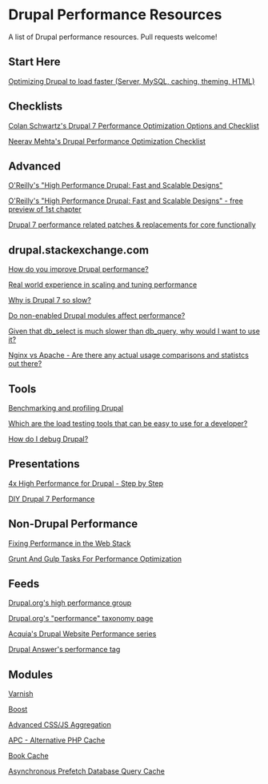 # Drupal Performance Resources
A list of Drupal performance resources. Pull requests welcome!

## Start Here

[Optimizing Drupal to load faster (Server, MySQL, caching, theming, HTML)](https://www.drupal.org/node/1722250)

## Checklists

[Colan Schwartz's Drupal 7 Performance Optimization Options and Checklist](http://colans.net/blog/drupal-7-performance-optimization-options-and-checklist)

[Neerav Mehta's Drupal Performance Optimization Checklist](http://redcrackle.com/blog/performance/drupal-performance-optimization-checklist)

## Advanced

[O'Reilly's "High Performance Drupal: Fast and Scalable Designs"](http://shop.oreilly.com/product/0636920012269.do)

[O'Reilly's "High Performance Drupal: Fast and Scalable Designs" - free preview of 1st chapter](http://chimera.labs.oreilly.com/books/1230000000845/ch01.html)

[Drupal 7 performance related patches & replacements for core functionally](https://groups.drupal.org/node/210683)

## drupal.stackexchange.com

[How do you improve Drupal performance?](http://drupal.stackexchange.com/questions/24180/how-do-you-improve-drupal-performance)

[Real world experience in scaling and tuning performance](http://drupal.stackexchange.com/questions/183/real-world-experience-in-scaling-and-tuning-performance)

[Why is Drupal 7 so slow?](http://drupal.stackexchange.com/questions/724/why-is-drupal-7-so-slow)

[Do non-enabled Drupal modules affect performance?](http://drupal.stackexchange.com/questions/22/do-non-enabled-drupal-modules-affect-performance)

[Given that db_select is much slower than db_query, why would I want to use it?](http://drupal.stackexchange.com/questions/1200/given-that-db-select-is-much-slower-than-db-query-why-would-i-want-to-use-it)

[Nginx vs Apache - Are there any actual usage comparisons and statistcs out there?](http://drupal.stackexchange.com/questions/71610/nginx-vs-apache-are-there-any-actual-usage-comparisons-and-statistcs-out-there)

## Tools

[Benchmarking and profiling Drupal](https://www.drupal.org/profiling)

[Which are the load testing tools that can be easy to use for a developer?](http://drupal.stackexchange.com/questions/31383/which-are-the-load-testing-tools-that-can-be-easy-to-use-for-a-developer)

[How do I debug Drupal?](http://drupal.stackexchange.com/questions/545/how-do-i-debug-drupal)

## Presentations

[4x High Performance for Drupal - Step by Step](https://events.drupal.org/losangeles2015/sessions/4x-high-performance-drupal-step-step)

[DIY Drupal 7 Performance
](https://docs.google.com/presentation/d/1AgnurTWsWdMAFjfFmSU7mk2zfJu8jG_KmVdZ7-o6Pok/edit?usp=sharing)

## Non-Drupal Performance

[Fixing Performance in the Web Stack](http://ponyfoo.com/articles/fixing-web-performance)

[Grunt And Gulp Tasks For Performance Optimization](http://yeoman.io/blog/performance-optimization.html)

## Feeds

[Drupal.org's high performance group](https://groups.drupal.org/high-performance)

[Drupal.org's "performance" taxonomy page](https://www.drupal.org/taxonomy/term/32238)

[Acquia's Drupal Website Performance series](https://www.acquia.com/blog/drupal-website-performance)

[Drupal Answer's performance tag](http://drupal.stackexchange.com/questions/tagged/performance)

## Modules

[Varnish](https://drupal.org/project/varnish)

[Boost](https://drupal.org/project/boost)

[Advanced CSS/JS Aggregation](https://www.drupal.org/project/advagg)

[APC - Alternative PHP Cache](https://www.drupal.org/project/apc)

[Book Cache](https://www.drupal.org/project/book_cache)

[Asynchronous Prefetch Database Query Cache](https://www.drupal.org/project/apdqc)
